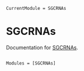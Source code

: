 ```@meta
CurrentModule = SGCRNAs
```

# SGCRNAs

Documentation for [SGCRNAs](https://github.com/C37H41N2O6/SGCRNAs.jl).

```@index
```

```@autodocs
Modules = [SGCRNAs]
```
